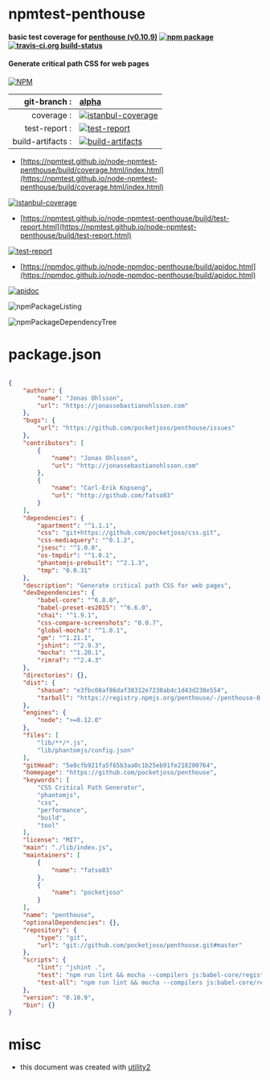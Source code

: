 # npmtest-penthouse

#### basic test coverage for  [penthouse (v0.10.9)](https://github.com/pocketjoso/penthouse)  [![npm package](https://img.shields.io/npm/v/npmtest-penthouse.svg?style=flat-square)](https://www.npmjs.org/package/npmtest-penthouse) [![travis-ci.org build-status](https://api.travis-ci.org/npmtest/node-npmtest-penthouse.svg)](https://travis-ci.org/npmtest/node-npmtest-penthouse)

#### Generate critical path CSS for web pages

[![NPM](https://nodei.co/npm/penthouse.png?downloads=true&downloadRank=true&stars=true)](https://www.npmjs.com/package/penthouse)

| git-branch : | [alpha](https://github.com/npmtest/node-npmtest-penthouse/tree/alpha)|
|--:|:--|
| coverage : | [![istanbul-coverage](https://npmtest.github.io/node-npmtest-penthouse/build/coverage.badge.svg)](https://npmtest.github.io/node-npmtest-penthouse/build/coverage.html/index.html)|
| test-report : | [![test-report](https://npmtest.github.io/node-npmtest-penthouse/build/test-report.badge.svg)](https://npmtest.github.io/node-npmtest-penthouse/build/test-report.html)|
| build-artifacts : | [![build-artifacts](https://npmtest.github.io/node-npmtest-penthouse/glyphicons_144_folder_open.png)](https://github.com/npmtest/node-npmtest-penthouse/tree/gh-pages/build)|

- [https://npmtest.github.io/node-npmtest-penthouse/build/coverage.html/index.html](https://npmtest.github.io/node-npmtest-penthouse/build/coverage.html/index.html)

[![istanbul-coverage](https://npmtest.github.io/node-npmtest-penthouse/build/screenCapture.buildCi.browser.%252Ftmp%252Fbuild%252Fcoverage.lib.html.png)](https://npmtest.github.io/node-npmtest-penthouse/build/coverage.html/index.html)

- [https://npmtest.github.io/node-npmtest-penthouse/build/test-report.html](https://npmtest.github.io/node-npmtest-penthouse/build/test-report.html)

[![test-report](https://npmtest.github.io/node-npmtest-penthouse/build/screenCapture.buildCi.browser.%252Ftmp%252Fbuild%252Ftest-report.html.png)](https://npmtest.github.io/node-npmtest-penthouse/build/test-report.html)

- [https://npmdoc.github.io/node-npmdoc-penthouse/build/apidoc.html](https://npmdoc.github.io/node-npmdoc-penthouse/build/apidoc.html)

[![apidoc](https://npmdoc.github.io/node-npmdoc-penthouse/build/screenCapture.buildCi.browser.%252Ftmp%252Fbuild%252Fapidoc.html.png)](https://npmdoc.github.io/node-npmdoc-penthouse/build/apidoc.html)

![npmPackageListing](https://npmtest.github.io/node-npmtest-penthouse/build/screenCapture.npmPackageListing.svg)

![npmPackageDependencyTree](https://npmtest.github.io/node-npmtest-penthouse/build/screenCapture.npmPackageDependencyTree.svg)



# package.json

```json

{
    "author": {
        "name": "Jonas Ohlsson",
        "url": "https://jonassebastianohlsson.com"
    },
    "bugs": {
        "url": "https://github.com/pocketjoso/penthouse/issues"
    },
    "contributors": [
        {
            "name": "Jonas Ohlsson",
            "url": "http://jonassebastianohlsson.com"
        },
        {
            "name": "Carl-Erik Kopseng",
            "url": "http://github.com/fatso83"
        }
    ],
    "dependencies": {
        "apartment": "^1.1.1",
        "css": "git+https://github.com/pocketjoso/css.git",
        "css-mediaquery": "^0.1.2",
        "jsesc": "^1.0.0",
        "os-tmpdir": "^1.0.1",
        "phantomjs-prebuilt": "^2.1.3",
        "tmp": "0.0.31"
    },
    "description": "Generate critical path CSS for web pages",
    "devDependencies": {
        "babel-core": "^6.8.0",
        "babel-preset-es2015": "^6.6.0",
        "chai": "^1.9.1",
        "css-compare-screenshots": "0.0.7",
        "global-mocha": "^1.0.1",
        "gm": "^1.21.1",
        "jshint": "^2.9.3",
        "mocha": "^1.20.1",
        "rimraf": "^2.4.3"
    },
    "directories": {},
    "dist": {
        "shasum": "e3fbc08af86daf38312e7230ab4c1d43d238e554",
        "tarball": "https://registry.npmjs.org/penthouse/-/penthouse-0.10.9.tgz"
    },
    "engines": {
        "node": ">=0.12.0"
    },
    "files": [
        "lib/**/*.js",
        "lib/phantomjs/config.json"
    ],
    "gitHead": "5e8cfb921fa5f65b3aa0c1b25eb91fe218200764",
    "homepage": "https://github.com/pocketjoso/penthouse",
    "keywords": [
        "CSS Critical Path Generator",
        "phantomjs",
        "css",
        "performance",
        "build",
        "tool"
    ],
    "license": "MIT",
    "main": "./lib/index.js",
    "maintainers": [
        {
            "name": "fatso83"
        },
        {
            "name": "pocketjoso"
        }
    ],
    "name": "penthouse",
    "optionalDependencies": {},
    "repository": {
        "type": "git",
        "url": "git://github.com/pocketjoso/penthouse.git#master"
    },
    "scripts": {
        "lint": "jshint .",
        "test": "npm run lint && mocha --compilers js:babel-core/register test/core-tests.js",
        "test-all": "npm run lint && mocha --compilers js:babel-core/register"
    },
    "version": "0.10.9",
    "bin": {}
}
```



# misc
- this document was created with [utility2](https://github.com/kaizhu256/node-utility2)
